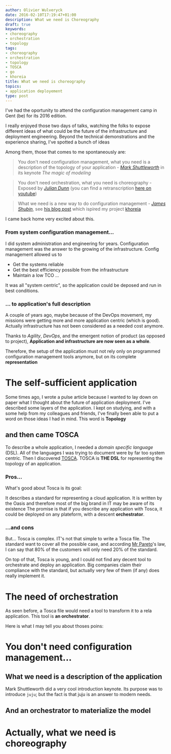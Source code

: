 ```yaml
---
author: Olivier Wulveryck
date: 2016-02-10T17:19:47+01:00
description: What we need is Choreography
draft: true
keywords:
- choreography
- orchestration
- topology
tags:
- choreography
- orchestration
- topology
- TOSCA
- go
- khoreia
title: What we need is choreography
topics:
- application deployement
type: post
---
```


I've had the oportunity to attend the configuration management camp in Gent (be) for its 2016 edition.

I really enjoyed those two days of talks, watching the folks to expose different ideas of what could be the future
of the infrastructure and deployment engineering. 
Beyond the technical demonstrations and the experience sharing, I've spotted a bunch of ideas

Among them, those that comes to me spontaneously are:

> You don't need configuration management, what you need is a description of the topology of your application - *[Mark Shuttleworth](http://www.markshuttleworth.com/biography)* in its keynote _The magic of modeling_

> You don't need orchestration, what you need is choreography - Exposed by _[Julian Dunn](https://www.linkedin.com/in/julian)_ (you can find a retranscription [here on youtube](https://www.youtube.com/watch?v=kfF9IATUask))

> What we need is a new way to do configuration management - _[James Shubin](https://www.linkedin.com/in/james-shubin-74a89a44)_, see [his blog post](https://ttboj.wordpress.com/2016/01/18/next-generation-configuration-mgmt/) which ispired my project [khoreia](http://github.com/owulveryck/khoreia)

I came back home very excited about this.

### From system configuration management...

I did system administration and engineering for years. Configuration management was the answer to the growing of the infrastructure.
Config management allowed us to

- Get the systems reliable
- Get the best efficiency possible from the infrastructure
- Maintain a low TCO
...

It was all "system centric", so the application could be deposed and run in best conditions.

### ... to application's full description

A couple of years ago, maybe because of the DevOps movement, my missions were getting more and more application centric (which is good). 
Actually infrastructure has not been considered as a needed cost anymore.

Thanks to _Agility_, _DevOps_, and the emergent notion of product (as opposed to project), **Application and infrastructure are now seen as a whole**.  

Therefore, the setup of the application must not rely only on programmed configuration management tools anymore, but on its complete **representation**

# The self-sufficient application

Some times ago, I wrote a pulse article because I wanted to lay down on paper what I thought about the future of application deployment.
I've described some layers of the application.
I kept on studying, and with a some help from my colleagues and friends, I've  finally been able to put a word on those ideas I had in mind.
This word is **Topology**

## and then came TOSCA

To describe a whole application, I needed a _domain specific language_ (DSL).
All of the languages I was trying to document were by far too system centric.
Then I discovered [TOSCA](http://docs.oasis-open.org/tosca/TOSCA-Simple-Profile-YAML/v1.0/csprd01/TOSCA-Simple-Profile-YAML-v1.0-csprd01.html).
TOSCA is __THE DSL__ for representing the topology of an application.

### Pros...
What's good about Tosca is its goal:

It describes a standard for representing a cloud application. It is written by the Oasis and therefore most of the big brand in IT may be aware of its existence
The promise is that if you describe any application with Tosca, it could be deployed on any plateform, with a descent __orchestrator__.

### ...and cons
But... Tosca is complex.
IT's not that simple to write a Tosca file. The standard want to cover all the possible case, and according [Mr Pareto](https://en.wikipedia.org/wiki/Vilfredo_Pareto)'s law,
I can say that 80% of the customers will only need 20% of the standard.

On top of that, Tosca is young, and I could not find any decent tool to orchestrate and deploy an application. 
Big companies claim their compliance with the standard, but actually very few of them (if any) does really implement it.

# The need of orchestration
As seen before, a Tosca file would need a tool to transform it to a rela application.
This tool is **an orchestrator**.




Here is what I may tell you about thoses poins:

# You don't need configuration management...

## What we need is a description of the application

Mark Shuttleworth did a very cool introduction keynote.
Its purpose was to introduce `juju`; but the fact is that juju is an answer to modern needs.

## And an orchestrator to materialize the model

# Actually, what we need is choreography

